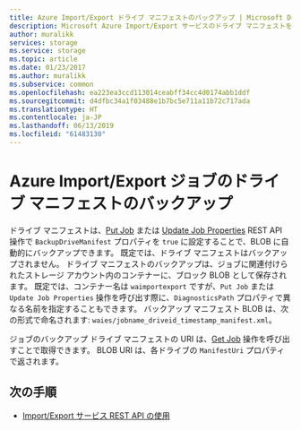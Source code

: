 ```yaml
---
title: Azure Import/Export ドライブ マニフェストのバックアップ | Microsoft Docs
description: Microsoft Azure Import/Export サービスのドライブ マニフェストを自動的にバックアップする方法について説明します。
author: muralikk
services: storage
ms.service: storage
ms.topic: article
ms.date: 01/23/2017
ms.author: muralikk
ms.subservice: common
ms.openlocfilehash: ea223ea3ccd113014ceabff34cc4d0174abb1ddf
ms.sourcegitcommit: d4dfbc34a1f03488e1b7bc5e711a11b72c717ada
ms.translationtype: HT
ms.contentlocale: ja-JP
ms.lasthandoff: 06/13/2019
ms.locfileid: "61483130"
---
```

# <a name="backing-up-drive-manifests-for-azure-importexport-jobs"></a>Azure Import/Export ジョブのドライブ マニフェストのバックアップ

ドライブ マニフェストは、[Put Job](/rest/api/storageimportexport/jobs) または [Update Job Properties](/rest/api/storageimportexport/jobs) REST API 操作で `BackupDriveManifest` プロパティを `true` に設定することで、BLOB に自動的にバックアップできます。 既定では、ドライブ マニフェストはバックアップされません。 ドライブ マニフェストのバックアップは、ジョブに関連付けられたストレージ アカウント内のコンテナーに、ブロック BLOB として保存されます。 既定では、コンテナー名は `waimportexport` ですが、`Put Job` または `Update Job Properties` 操作を呼び出す際に、`DiagnosticsPath` プロパティで異なる名前を指定することもできます。 バックアップ マニフェスト BLOB は、次の形式で命名されます: `waies/jobname_driveid_timestamp_manifest.xml`。

 ジョブのバックアップ ドライブ マニフェストの URI は、[Get Job](/rest/api/storageimportexport/jobs) 操作を呼び出すことで取得できます。 BLOB URI は、各ドライブの `ManifestUri` プロパティで返されます。

## <a name="next-steps"></a>次の手順

* [Import/Export サービス REST API の使用](storage-import-export-using-the-rest-api.md)
